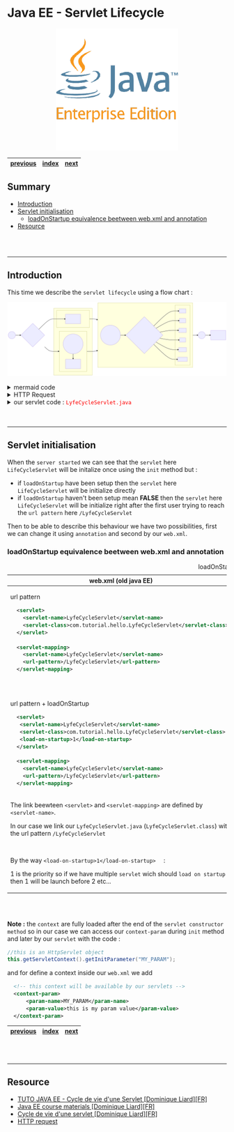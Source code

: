 # Java EE - Servlet Lifecycle <!-- omit in TOC -->

<div align="center">

![image](../javaEE.png)

|[previous](./../JAVA_EE_-_Implementation_of_an_MVC_architecture_based_on_Servlet_and_JSP_APIs/Readme.md)|[index](./../Readme.md)|[next](./../JAVA_EE_-_Web_Listeners/Readme.md)|
|---|---|---|

</div>

## Summary <!-- omit in TOC -->

- [Introduction](#introduction)
- [Servlet initialisation](#servlet-initialisation)
  - [loadOnStartup equivalence beetween web.xml and annotation](#loadonstartup-equivalence-beetween-webxml-and-annotation)
- [Resource](#resource)

<br>
<br>

___

## Introduction

This time we describe the ``servlet lifecycle`` using a flow chart :

<a href="lifecycle.svg" target="_blank"  rel="noopener">

![image](lifecycle.svg)
</a>

<details>
<summary>mermaid code</summary>

```
flowchart LR
   subgraph loop
        direction LR

        subgraph Request
        doPost
        doGet
        doHead
        doPut
        doTrace
        doOptions

        
        end

            loopA(("user trying to <br> reach the url pattern : <br> LyfeCycleServlet"))-->
            loopB{service method <br> Servlet : LyfeCycleServlet <br><br> from : wich HTTP <br> request ?}
            loopB--POST--> doPost
            loopB--GET--> doGet
            loopB--HEAD--> doHead
            loopB--PUT--> doPut
            loopB--TRACE--> doTrace
            loopB--OPTIONS--> doOptions
          
        click loopB href "https://developer.mozilla.org/fr/docs/Web/HTTP/Methods" "List of HTTP request"
    end
    subgraph init["initialisation servlet : LyfeCycleServlet"]
    subgraph loadOnStartup["loadOnStartup == true"]

        

        AA["LyfeCycleServlet <br> init() <br> called once"]



    end


    subgraph falseloadOnStartup["loadOnStartup == false"]
        AAA(("first user trying to <br> reach the url pattern : <br> LyfeCycleServlet   "))-->BBB["LyfeCycleServlet <br> init() <br> called once"]

    end
    end

    B(("Server <br> started")) --> C{if LifeCircleServlet <br> loadOnStartup ?}
    C --"true"--> AA
    loadOnStartup --> loop
    C --"false"--> falseloadOnStartup --> loop --> D((Server <br> Stoped)) -->
    E["LyfeCycleServlet <br> destroy() <br> called once"]
```

</details>

<details>
<summary>HTTP Request</summary>

|HTTP Request|Description|
|---|---|
|GET|The GET method requests a representation of the specified resource. GET requests should only be used to retrieve data.|
|HEAD|The HEAD method requests a response identical to a GET request where the body of the response is omitted (only the header is available).|
|POST|The POST method is used to send an entity to the specified resource. This usually results in a state change or server side effects.|
|PUT|The PUT method replaces all current representations of the target resource with the contents of the request.|
|DELETE|The DELETE method deletes the specified resource.|
|CONNECT|The CONNECT method establishes a tunnel to the server identified by the target resource.|
|OPTIONS|The OPTIONS method is used to describe the communications options with the target resource.|
|TRACE|The TRACE method performs a round-trip test message following the path of the target resource.|
|PATCH|The PATCH method is used to apply partial modifications to a resource.|

</details>

<details>
<summary>our servlet code : <code style="color:red;">LyfeCycleServlet.java</code> </summary>

```java
package com.tutorial.hello;

import java.io.IOException;
import javax.servlet.ServletException;
import javax.servlet.ServletRequest;
import javax.servlet.ServletResponse;
import javax.servlet.annotation.WebServlet;
import javax.servlet.http.HttpServlet;
import javax.servlet.http.HttpServletRequest;
import javax.servlet.http.HttpServletResponse;

/**
 * Servlet implementation class LyfeCycleServlet
 */
//@WebServlet(urlPatterns="/LyfeCycleServlet", loadOnStartup=1)
//@WebServlet("/LyfeCycleServlet")
public class LyfeCycleServlet extends HttpServlet {
	private static final long serialVersionUID = 1L;
    
	int countGetRequest = 0;
	String param = "";
    /**
     * @see HttpServlet#HttpServlet()
     */
    public LyfeCycleServlet() {
        super();
    	System.out.println();
    	System.out.println("-----");
        System.out.println("Constructor : servlet created but not yet initialised mean the context from web.xml are not loaded");
    	System.out.println("-----");
        // TODO Auto-generated constructor stub
    }
    
    @Override
    public void init() throws ServletException {
    	// TODO Auto-generated method stub
    	super.init();
    	System.out.println();
    	System.out.println("-----");
    	System.out.println("init method : fully initialised called once mean the context from web.xml is already loaded");
    	this.param = this.getServletContext().getInitParameter("MY_PARAM").toString();
    	System.out.println(this.param);
    	System.out.println("-----");
    }
    
    @Override
    public void service(ServletRequest arg0, ServletResponse arg1) throws ServletException, IOException {
    	// TODO Auto-generated method stub
    	
    	System.out.println("-----");
    	System.out.println("service method for dispatching http request to the right method");
    	System.out.println("-----");
    	super.service(arg0, arg1);
    }

	/**
	 * @see HttpServlet#doGet(HttpServletRequest request, HttpServletResponse response)
	 */
	protected void doGet(HttpServletRequest request, HttpServletResponse response) throws ServletException, IOException {
		// TODO Auto-generated method stub
    	System.out.println();
    	System.out.println("-----");
    	System.out.println("in the doGet method of : " + this.getClass().getName().toString());
    	countGetRequest++;
		System.out.println("The number of get request receive by the servlet LyfeCycleServlet since her first initialisation is : " + countGetRequest);
    	System.out.println("-----");
		response.getWriter().append("Served at: ").append(request.getContextPath()).append(" and MY_PARAM equal : ").append(this.getServletContext().getInitParameter("MY_PARAM").toString());
	}
	
	

	/**
	 * @see HttpServlet#doPost(HttpServletRequest request, HttpServletResponse response)
	 */
	protected void doPost(HttpServletRequest request, HttpServletResponse response) throws ServletException, IOException {
		// TODO Auto-generated method stub
		doGet(request, response);
	}
	
    @Override
    public void destroy() {
    	// TODO Auto-generated method stub
    	System.out.println();
    	System.out.println("-----");
        System.out.println("Destroy method called once");
    	System.out.println("-----");
    	super.destroy();
    }

}


```

</details>

<br>
<br>

___

## Servlet initialisation

When the ``server started`` we can see that the ``servlet`` here ``LifeCycleServlet`` will be initalize once using the ``init`` method but :
* if ``loadOnStartup`` have been setup then the ``servlet`` here ``LifeCycleServlet`` will be initialize directly
* if ``loadOnStartup`` haven't been setup mean __FALSE__ then the ``servlet`` here ``LifeCycleServlet`` will be initialize right after the first user trying to reach the ``url pattern`` here ``/LyfeCycleServlet``

Then to be able to describe this behaviour we have two possibilities, first we can change it using ``annotation`` and second by our ``web.xml``.


### loadOnStartup equivalence beetween web.xml and annotation

<table class="demo" align=center>
	<caption>loadOnStartup</caption>
	<thead>
	<tr>
		<th>web.xml (old java EE)</th>
		<th>.class & annotation (recent java EE)</th>
	</tr>
	</thead>
	<tbody>
	<tr>
<td>

url pattern
```xml
  <servlet>
  	<servlet-name>LyfeCycleServlet</servlet-name>
  	<servlet-class>com.tutorial.hello.LyfeCycleServlet</servlet-class>
  </servlet>
  
  <servlet-mapping>
  	<servlet-name>LyfeCycleServlet</servlet-name>
  	<url-pattern>/LyfeCycleServlet</url-pattern>
  </servlet-mapping>
```

<br>
<br>

url pattern + loadOnStartup
```xml
  <servlet>  
   <servlet-name>LyfeCycleServlet</servlet-name>  
   <servlet-class>com.tutorial.hello.LyfeCycleServlet</servlet-class>  
   <load-on-startup>1</load-on-startup>  
  </servlet>

  <servlet-mapping>
  	<servlet-name>LyfeCycleServlet</servlet-name>
  	<url-pattern>/LyfeCycleServlet</url-pattern>
  </servlet-mapping>
```
        
</td>
		<td>

url pattern only :
```java
/**
 * Servlet implementation class LyfeCycleServlet
 */
@WebServlet("/LyfeCycleServlet")
public class LyfeCycleServlet extends HttpServlet {
	private static final long serialVersionUID = 1L;
```

<br>

url pattern + loadOnStartup
```java
/**
 * Servlet implementation class LyfeCycleServlet
 */
@WebServlet(urlPatterns="/LyfeCycleServlet", loadOnStartup=1)
public class LyfeCycleServlet extends HttpServlet {
	private static final long serialVersionUID = 1L;
```
        
</td>
</tr>
	<tr>
		<td>


The link beewteen ``<servlet>`` and ``<servlet-mapping>`` are defined by ``<servlet-name>``. 

In our case we link our ``LyfeCycleServlet.java`` (``LyfeCycleServlet.class``) with the url pattern ``/LyfeCycleServlet``

<br>

By the way ```<load-on-startup>1</load-on-startup>  ``` :

1 is the priority so if we have multiple ``servlet`` wich should ``load on startup`` then 1 will be launch before 2 etc...
        
</td>
		<td>

In this case the link is directly created inside the ``.java`` file
        
        
</td>
	</tr>
	</tbody>
</table>

<br>
<br>

**Note :** the ``context`` are fully loaded after the end of the ``servlet constructor method`` so in our case we can access our ``context-param`` during ``init`` method and later by our ``servlet`` with the code :
```java
//this is an HttpServlet object
this.getServletContext().getInitParameter("MY_PARAM");
```

and for define a context inside our ``web.xml`` we add 
```xml
  <!-- this context will be available by our servlets -->
  <context-param>
	  <param-name>MY_PARAM</param-name>
	  <param-value>this is my param value</param-value>
  </context-param>
```

<div align="center">

|[previous](./../JAVA_EE_-_Implementation_of_an_MVC_architecture_based_on_Servlet_and_JSP_APIs/Readme.md)|[index](./../Readme.md)|[next](./../JAVA_EE_-_Web_Listeners/Readme.md)|
|---|---|---|



</div>

<br>
<br>


___

## Resource

* [TUTO JAVA EE - Cycle de vie d'une Servlet [Dominique Liard][FR]](https://www.youtube.com/watch?v=yjJALFHAb-o&list=PLBNheBxhHLQyuFBZHx20kGByDoySutwBf&index=5)
* [Java EE course materials [Dominique Liard][FR]](https://koor.fr/Java/SupportServlets/slide1.wp)
* [Cycle de vie d'une servlet [Dominique Liard][FR]](https://koor.fr/Java/TutorialJEE/jee_servlet_life_cycle.wp)
* [HTTP request](https://developer.mozilla.org/fr/docs/Web/HTTP/Methods)